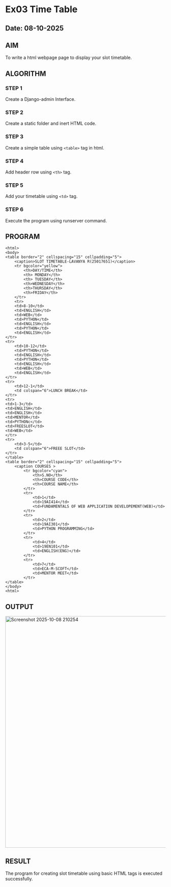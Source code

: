 # Ex03 Time Table
## Date: 08-10-2025

## AIM
To write a html webpage page to display your slot timetable.

## ALGORITHM
### STEP 1
Create a Django-admin Interface.

### STEP 2
Create a static folder and inert HTML code.

### STEP 3
Create a simple table using ```<table>``` tag in html.

### STEP 4
Add header row using ```<th>``` tag.

### STEP 5
Add your timetable using ```<td>``` tag.

### STEP 6
Execute the program using runserver command.

## PROGRAM

```
<html>
<body>
<table border="2" cellspacing="15" cellpadding="5">
    <caption>SLOT TIMETABLE-LAVANYA R(25017651)</caption>
    <tr bgcolor="yellow">
        <th>DAY/TIME</th>
        <th> MONDAY</th>
        <th> TUESDAY</th>
        <th>WEDNESDAY</th>
        <th>THURSDAY</th>
        <th>FRIDAY</th>
    </tr>
    <tr>
    <td>8-10</td>
    <td>ENGLISH</td>
    <td>WEB</td>
    <td>PYTHON</td>
    <td>ENGLISH</td>
    <td>PYTHON</td> 
    <td>ENGLISH</td>
</tr>
<tr>
    <td>10-12</td>
    <td>PYTHON</td>
    <td>ENGLISH</td>
    <td>PYTHON</td>
    <td>ENGLISH</td>
    <td>WEB</td>
    <td>ENGLISH</td>
</tr>
<tr>
    <td>12-1</td>
    <td colspan="6">LUNCH BREAK</td>
</tr>
<tr>
<td>1-3</td>
<td>ENGLISH</td>
<td>ENGLISH</td>
<td>MENTOR</td>
<td>PYTHONc</td>
<td>FREESLOT</td>
<td>WEB</td>
</tr>
<tr>
    <td>3-5</td>
    <td colspan="6">FREEE SLOT</td>
</tr>
</table>
<table border="2" cellspacing="15" cellpadding="5">
    <caption COURSES >
        <tr bgcolor="cyan">
            <th>S.NO</th>
            <th>COURSE CODE</th>
            <th>COURSE NAME</th>
        </tr>
        <tr>
            <td>1</td>
            <td>19AI414</td>
            <td>FUNDAMENTALS OF WEB APPLICATION DEVELOPEMENT(WEB)</td>
        </tr>
        <tr>
            <td>2</td>
            <td>19AI301</td>
            <td>PYTHON PROGRAMMING</td>
        </tr>
        <tr>
            <td>4</td>
            <td>19EN101</td>
            <td>ENGLISH(ENG)</td>
        </tr>
        <tr>
            <td>7</td>
            <td>ECA-M-SCOFT</td>
            <td>MENTOR MEET</td>
        </tr>
</table>
</body>
<html>
```
## OUTPUT
<img width="1046" height="728" alt="Screenshot 2025-10-08 210254" src="https://github.com/user-attachments/assets/e92696f7-fcb6-40b5-b4df-1d3555d6403c" />


## RESULT
The program for creating slot timetable using basic HTML tags is executed successfully.
